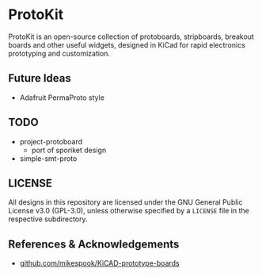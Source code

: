 # ProtoKit

ProtoKit is an open-source collection of protoboards, stripboards, breakout boards and other useful widgets, designed in KiCad for rapid electronics prototyping and customization.

## Future Ideas

- Adafruit PermaProto style

## TODO

- project-protoboard
  - port of sporiket design
- simple-smt-proto

## LICENSE

All designs in this repository are licensed under the GNU General Public License v3.0 (GPL-3.0), unless otherwise specified by a `LICENSE` file in the respective subdirectory.

## References & Acknowledgements

- [github.com/mikespook/KiCAD-prototype-boards](https://github.com/mikespook/KiCAD-prototype-boards)
